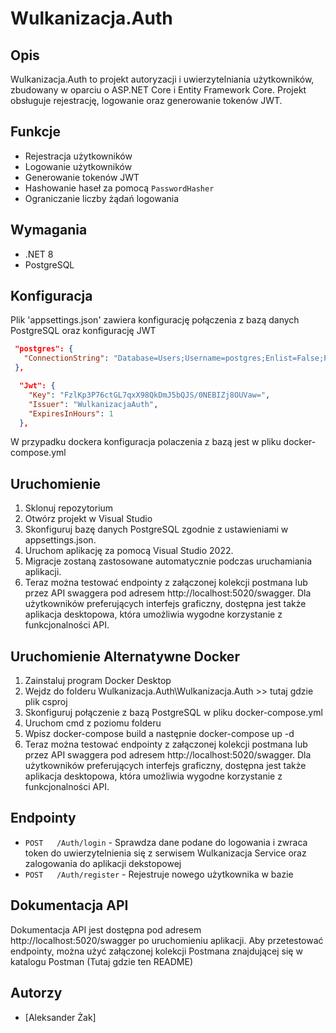 # Wulkanizacja.Auth

## Opis
Wulkanizacja.Auth to projekt autoryzacji i uwierzytelniania użytkowników, zbudowany w oparciu o ASP.NET Core i Entity Framework Core. Projekt obsługuje rejestrację, logowanie oraz generowanie tokenów JWT.

## Funkcje
- Rejestracja użytkowników
- Logowanie użytkowników
- Generowanie tokenów JWT
- Hashowanie haseł za pomocą `PasswordHasher`
- Ograniczanie liczby żądań logowania

## Wymagania
- .NET 8
- PostgreSQL

## Konfiguracja
Plik 'appsettings.json' zawiera konfigurację połączenia z bazą danych PostgreSQL oraz konfigurację JWT
```json
 "postgres": {
   "ConnectionString": "Database=Users;Username=postgres;Enlist=False;Password=admin;Port=5432;Host=localhost;TimeZone=Europe/Warsaw"
 },

  "Jwt": {
    "Key": "FzlKp3P76ctGL7qxX98QkDmJ5bQJS/0NEBIZj8OUVaw=",
    "Issuer": "WulkanizacjaAuth",
    "ExpiresInHours": 1
  },
```
  W przypadku dockera konfiguracja polaczenia z bazą jest w pliku docker-compose.yml

## Uruchomienie
1. Sklonuj repozytorium
2. Otwórz projekt w Visual Studio
3. Skonfiguruj bazę danych PostgreSQL zgodnie z ustawieniami w appsettings.json.
4. Uruchom aplikację za pomocą Visual Studio 2022.
5. Migracje zostaną zastosowane automatycznie podczas uruchamiania aplikacji.
6. Teraz można testować endpointy z załączonej kolekcji postmana lub przez API swaggera pod adresem http://localhost:5020/swagger. Dla użytkowników preferujących interfejs graficzny, dostępna jest także aplikacja desktopowa, która umożliwia wygodne korzystanie z funkcjonalności API.

## Uruchomienie Alternatywne Docker
1. Zainstaluj program Docker Desktop
2. Wejdz do folderu Wulkanizacja.Auth\Wulkanizacja.Auth >> tutaj gdzie plik csproj
3. Skonfiguruj połączenie z bazą PostgreSQL w pliku docker-compose.yml
3. Uruchom cmd z poziomu folderu
4. Wpisz docker-compose build a następnie docker-compose up -d
5. Teraz można testować endpointy z załączonej kolekcji postmana lub przez API swaggera pod adresem http://localhost:5020/swagger. Dla użytkowników preferujących interfejs graficzny, dostępna jest także aplikacja desktopowa, która umożliwia wygodne korzystanie z funkcjonalności API.

## Endpointy
- `POST   /Auth/login`      - Sprawdza dane podane do logowania i zwraca token do uwierzytelnienia się z serwisem Wulkanizacja Service oraz zalogowania do aplikacji dekstopowej
- `POST   /Auth/register`   - Rejestruje nowego użytkownika w bazie

## Dokumentacja API
Dokumentacja API jest dostępna pod adresem http://localhost:5020/swagger po uruchomieniu aplikacji. Aby przetestować endpointy, można użyć załączonej kolekcji Postmana znajdującej się w katalogu Postman (Tutaj gdzie ten README)

## Autorzy
- [Aleksander Żak]
